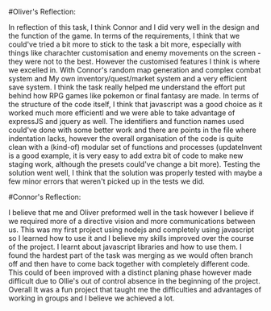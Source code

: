 #Oliver's Reflection:

In reflection of this task, I think Connor and I did very well in the design and the function of the game. In terms of the requirements, I think that we could've tried a bit more to stick to the task a bit more, especially with things like charachter customisation and enemy movements on the screen - they were not to the best. However the customised features I think is where we excelled in. With Connor's random map generation and complex combat system and My own inventory/quest/market system and a very efficient save system. I think the task really helped me understand the effort put behind how RPG games like pokemon or final fantasy are made. In terms of the structure of the code itself, I think that javascript was a good choice as it worked much more efficientl and we were able to take advantage of expressJS and jquery as well. The identifiers and function names used could've done with some better work and there are points in the file where indentation lacks, however the overall organisation of the code is quite clean with a (kind-of) modular set of functions and processes (updateInvent is a good example, it is very easy to add extra bit of code to make new staging work, although the presets could've change a bit more). Testing the solution went well, I think that the solution was properly tested with maybe a few minor errors that weren't picked up in the tests we did.

#Connor's Reflection:

I believe that me and Oliver preformed well in the task however I believe if we required more of a directive vision and more communications between us. This was my first project using nodejs and completely using javascript so I learned how to use it and I believe my skills improved over the course of the project. I learnt about javascript libraries and how to use them. I found the hardest part of the task was merging as we would often branch off and then have to come back together with completely different code. This could of been improved with a distinct planing phase however made difficult due to Ollie's out of control absence in the beginning of the project. Overall It was a fun project that taught me the difficulties and advantages of working in groups and I believe we achieved a lot.

